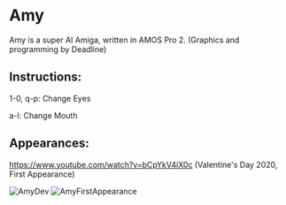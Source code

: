 # Amy

Amy is a super AI Amiga, written in AMOS Pro 2. (Graphics and programming by Deadline)

## Instructions:

1-0, q-p: Change Eyes

a-l: Change Mouth

## Appearances:

https://www.youtube.com/watch?v=bCpYkV4iX0c (Valentine's Day 2020, First Appearance)


![AmyDev](https://raw.githubusercontent.com/cityxen/APMs/master/Amy%20(Amiga)/Images/Amy-1.PNG)
![AmyFirstAppearance](https://raw.githubusercontent.com/cityxen/APMs/master/Amy%20(Amiga)/Images/Amy-2-Capture.PNG)


